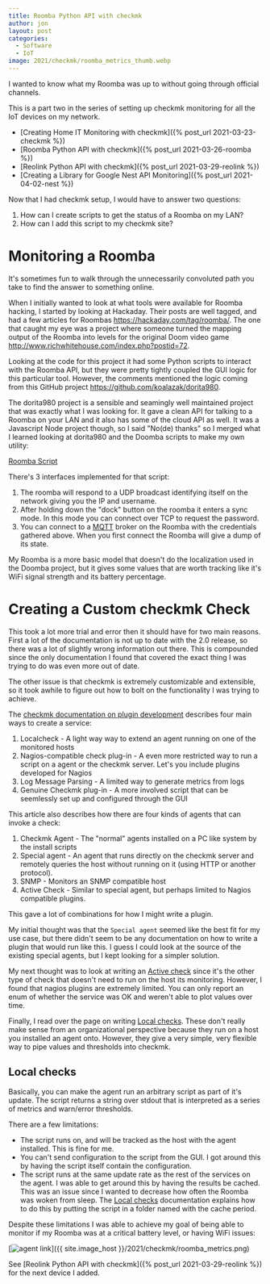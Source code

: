 ```yaml
---
title: Roomba Python API with checkmk
author: jon
layout: post
categories:
  - Software
  - IoT
image: 2021/checkmk/roomba_metrics_thumb.webp
---
```


I wanted to know what my Roomba was up to without going through official channels.

This is a part two in the series of setting up checkmk monitoring for all the IoT devices on my network. 

* [Creating Home IT Monitoring with checkmk]({% post_url 2021-03-23-checkmk %})
* [Roomba Python API with checkmk]({% post_url 2021-03-26-roomba %})
* [Reolink Python API with checkmk]({% post_url 2021-03-29-reolink %})
* [Creating a Library for Google Nest API Monitoring]({% post_url 2021-04-02-nest %})

Now that I had checkmk setup, I would have to answer two questions:
1. How can I create scripts to get the status of a Roomba on my LAN?
2. How can I add this script to my checkmk site?

# Monitoring a Roomba

It's sometimes fun to walk through the unnecessarily convoluted path you take to find the answer to something online.

When I initially wanted to look at what tools were available for Roomba hacking, I started by looking at Hackaday. Their posts are well tagged, and had a few articles for Roombas <https://hackaday.com/tag/roomba/>. The one that caught my eye was a project where someone turned the mapping output of the Roomba into levels for the original Doom video game <http://www.richwhitehouse.com/index.php?postid=72>.

Looking at the code for this project it had some Python scripts to interact with the Roomba API, but they were pretty tightly coupled the GUI logic for this particular tool. However, the comments mentioned the logic coming from this GitHub project <https://github.com/koalazak/dorita980>.

The dorita980 project is a sensible and seamingly well maintained project that was exactly what I was looking for. It gave a clean API for talking to a Roomba on your LAN and it also has some of the cloud API as well. It was a Javascript Node project though, so I said "No(de) thanks" so I merged what I learned looking at dorita980 and the Doomba scripts to make my own utility:

[Roomba Script](https://gist.github.com/axlan/7ee9bb361e0e588531a5050e268125f8)

There's 3 interfaces implemented for that script:
1. The roomba will respond to a UDP broadcast identifying itself on the network giving you the IP and username.
2. After holding down the "dock" button on the roomba it enters a sync mode. In this mode you can connect over TCP to request the password.
3. You can connect to a [MQTT](https://mqtt.org/) broker on the Roomba with the credentials gathered above. When you first connect the Roomba will give a dump of its state.

My Roomba is a more basic model that doesn't do the localization used in the Doomba project, but it gives some values that are worth tracking like it's WiFi signal strength and its battery percentage.

# Creating a Custom checkmk Check

This took a lot more trial and error then it should have for two main reasons. First a lot of the documentation is not up to date with the 2.0 release, so there was a lot of slightly wrong information out there. This is compounded since the only documentation I found that covered the exact thing I was trying to do was even more out of date.

The other issue is that checkmk is extremely customizable and extensible, so it took awhile to figure out how to bolt on the functionality I was trying to achieve.

The [checkmk documentation on plugin development](https://docs.checkmk.com/latest/en/devel_check_plugins.html) describes four main ways to create a service:

1. Localcheck - A light way way to extend an agent running on one of the monitored hosts
2. Nagios-compatible check plug-in - A even more restricted way to run a script on a agent or the checkmk server. Let's you include plugins developed for Nagios
3. Log Message Parsing - A limited way to generate metrics from logs
4. Genuine Checkmk plug-in - A more involved script that can be seemlessly set up and configured through the GUI

This article also describes how there are four kinds of agents that can invoke a check:

1. Checkmk Agent - The "normal" agents installed on a PC like system by the install scripts
2. Special agent - An agent that runs directly on the checkmk server and remotely queries the host without running on it (using HTTP or another protocol).
3. SNMP - Monitors an SNMP compatible host
4. Active Check - Similar to special agent, but perhaps limited to Nagios compatible plugins.

This gave a lot of combinations for how I might write a plugin.

My initial thought was that the `Special agent` seemed like the best fit for my use case, but there didn't seem to be any documentation on how to write a plugin that would run like this. I guess I could look at the source of the existing special agents, but I kept looking for a simpler solution.

My next thought was to look at writing an [Active check](https://docs.checkmk.com/master/en/active_checks.html) since it's the other type of check that doesn't need to run on the host its monitoring. However, I found that nagios plugins are extremely limited. You can only report an enum of whether the service was OK and weren't able to plot values over time.

Finally, I read over the page on writing [Local checks](https://docs.checkmk.com/latest/en/localchecks.html). These don't really make sense from an organizational perspective because they run on a host you installed an agent onto. However, they give a very simple, very flexible way to pipe values and thresholds into checkmk.

## Local checks

Basically, you can make the agent run an arbitrary script as part of it's update. The script returns a string over stdout that is interpreted as a series of metrics and warn/error thresholds.

There are a few limitations:

* The script runs on, and will be tracked as the host with the agent installed. This is fine for me.
* You can't send configuration to the script from the GUI. I got around this by having the script itself contain the configuration.
* The script runs at the same update rate as the rest of the services on the agent. I was able to get around this by having the results be cached. This was an issue since I wanted to decrease how often the Roomba was woken from sleep. The [Local checks](https://docs.checkmk.com/latest/en/localchecks.html) documentation explains how to do this by putting the script in a folder named with the cache period.

Despite these limitations I was able to achieve my goal of being able to monitor if my Roomba was at a critical battery level, or having WiFi issues:

[<img class="center" src="{{ site.image_host }}/2021/checkmk/roomba_metrics.png" alt="agent link">]({{ site.image_host }}/2021/checkmk/roomba_metrics.png)

See [Reolink Python API with checkmk]({% post_url 2021-03-29-reolink %}) for the next device I added.
